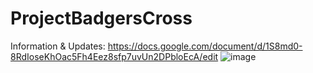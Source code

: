 # ProjectBadgersCross
 Information & Updates: https://docs.google.com/document/d/1S8md0-8RdIoseKhOac5Fh4Eez8sfp7uvUn2DPbloEcA/edit
![image](https://user-images.githubusercontent.com/94727252/201396397-4a3f3c59-7d9e-409c-9969-2ce25dd1f9f3.png)
